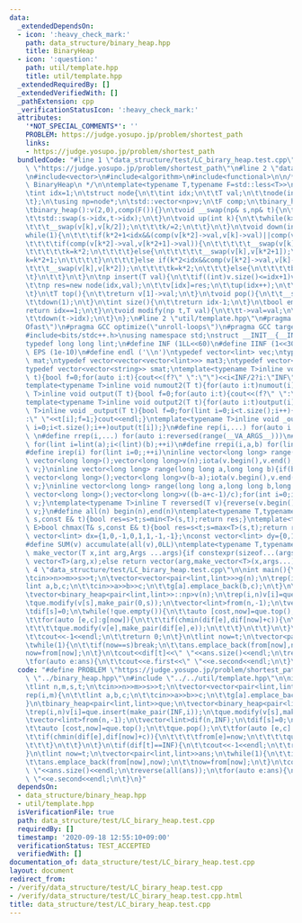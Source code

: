 ```yaml
---
data:
  _extendedDependsOn:
  - icon: ':heavy_check_mark:'
    path: data_structure/binary_heap.hpp
    title: BinaryHeap
  - icon: ':question:'
    path: util/template.hpp
    title: util/template.hpp
  _extendedRequiredBy: []
  _extendedVerifiedWith: []
  _pathExtension: cpp
  _verificationStatusIcon: ':heavy_check_mark:'
  attributes:
    '*NOT_SPECIAL_COMMENTS*': ''
    PROBLEM: https://judge.yosupo.jp/problem/shortest_path
    links:
    - https://judge.yosupo.jp/problem/shortest_path
  bundledCode: "#line 1 \"data_structure/test/LC_birary_heap.test.cpp\"\n#define PROBLEM\
    \ \"https://judge.yosupo.jp/problem/shortest_path\"\n#line 2 \"data_structure/binary_heap.hpp\"\
    \n#include<vector>\n#include<algorithm>\n#include<functional>\n\n/**\n * @brief\
    \ BinaryHeap\n */\n\ntemplate<typename T,typename F=std::less<T>>\nstruct binary_heap{\n\
    \tint idx=1;\n\tstruct node{\n\t\tint idx;\n\t\tT val;\n\t\tnode(int idx,T val):idx(idx),val(val){}\n\
    \t};\n\tusing np=node*;\n\tstd::vector<np>v;\n\tF comp;\n\tbinary_heap(F comp):v(2,0),comp(comp){}\n\
    \tbinary_heap():v(2,0),comp(F()){}\n\tvoid __swap(np& s,np& t){\n\t\tstd::swap(s,t);\n\
    \t\tstd::swap(s->idx,t->idx);\n\t}\n\tvoid up(int k){\n\t\twhile(k>1&&comp(v[k]->val,v[k/2]->val)){\n\
    \t\t\t__swap(v[k],v[k/2]);\n\t\t\tk/=2;\n\t\t}\n\t}\n\tvoid down(int k){\n\t\t\
    while(1){\n\t\t\tif(k*2+1<idx&&(comp(v[k*2]->val,v[k]->val)||comp(v[k*2+1]->val,v[k]->val))){\n\
    \t\t\t\tif(comp(v[k*2]->val,v[k*2+1]->val)){\n\t\t\t\t\t__swap(v[k],v[k*2]);\n\
    \t\t\t\t\tk=k*2;\n\t\t\t\t}else{\n\t\t\t\t\t__swap(v[k],v[k*2+1]);\n\t\t\t\t\t\
    k=k*2+1;\n\t\t\t\t}\n\t\t\t}else if(k*2<idx&&comp(v[k*2]->val,v[k]->val)){\n\t\
    \t\t\t__swap(v[k],v[k*2]);\n\t\t\t\tk=k*2;\n\t\t\t}else{\n\t\t\t\tbreak;\n\t\t\
    \t}\n\t\t}\n\t}\n\tnp insert(T val){\n\t\tif((int)v.size()<=idx+1)v.resize(v.size()*2,0);\n\
    \t\tnp res=new node(idx,val);\n\t\tv[idx]=res;\n\t\tup(idx++);\n\t\treturn res;\n\
    \t}\n\tT top(){\n\t\treturn v[1]->val;\n\t}\n\tvoid pop(){\n\t\t__swap(v[1],v[--idx]);\n\
    \t\tdown(1);\n\t}\n\tint size(){\n\t\treturn idx-1;\n\t}\n\tbool empty(){\n\t\t\
    return idx==1;\n\t}\n\tvoid modify(np t,T val){\n\t\tt->val=val;\n\t\tup(t->idx);\n\
    \t\tdown(t->idx);\n\t}\n};\n#line 2 \"util/template.hpp\"\n#pragma GCC optimize(\"\
    Ofast\")\n#pragma GCC optimize(\"unroll-loops\")\n#pragma GCC target(\"avx\")\n\
    #include<bits/stdc++.h>\nusing namespace std;\nstruct __INIT__{__INIT__(){cin.tie(0);ios::sync_with_stdio(false);cout<<fixed<<setprecision(15);}}__INIT__;\n\
    typedef long long lint;\n#define INF (1LL<<60)\n#define IINF (1<<30)\n#define\
    \ EPS (1e-10)\n#define endl ('\\n')\ntypedef vector<lint> vec;\ntypedef vector<vector<lint>>\
    \ mat;\ntypedef vector<vector<vector<lint>>> mat3;\ntypedef vector<string> svec;\n\
    typedef vector<vector<string>> smat;\ntemplate<typename T>inline void numout(T\
    \ t){bool f=0;for(auto i:t){cout<<(f?\" \":\"\")<<i<INF/2?i:\"INF\";f=1;}cout<<endl;}\n\
    template<typename T>inline void numout2(T t){for(auto i:t)numout(i);}\ntemplate<typename\
    \ T>inline void output(T t){bool f=0;for(auto i:t){cout<<(f?\" \":\"\")<<i;f=1;}cout<<endl;}\n\
    template<typename T>inline void output2(T t){for(auto i:t)output(i);}\ntemplate<typename\
    \ T>inline void _output(T t){bool f=0;for(lint i=0;i<t.size();i++){cout<<f?\"\"\
    :\" \"<<t[i];f=1;}cout<<endl;}\ntemplate<typename T>inline void _output2(T t){for(lint\
    \ i=0;i<t.size();i++)output(t[i]);}\n#define rep(i,...) for(auto i:range(__VA_ARGS__))\
    \ \n#define rrep(i,...) for(auto i:reversed(range(__VA_ARGS__)))\n#define repi(i,a,b)\
    \ for(lint i=lint(a);i<(lint)(b);++i)\n#define rrepi(i,a,b) for(lint i=lint(b)-1;i>=lint(a);--i)\n\
    #define irep(i) for(lint i=0;;++i)\ninline vector<long long> range(long long n){if(n<=0)return\
    \ vector<long long>();vector<long long>v(n);iota(v.begin(),v.end(),0LL);return\
    \ v;}\ninline vector<long long> range(long long a,long long b){if(b<=a)return\
    \ vector<long long>();vector<long long>v(b-a);iota(v.begin(),v.end(),a);return\
    \ v;}\ninline vector<long long> range(long long a,long long b,long long c){if((b-a+c-1)/c<=0)return\
    \ vector<long long>();vector<long long>v((b-a+c-1)/c);for(int i=0;i<(int)v.size();++i)v[i]=i?v[i-1]+c:a;return\
    \ v;}\ntemplate<typename T>inline T reversed(T v){reverse(v.begin(),v.end());return\
    \ v;}\n#define all(n) begin(n),end(n)\ntemplate<typename T,typename E>bool chmin(T&\
    \ s,const E& t){bool res=s>t;s=min<T>(s,t);return res;}\ntemplate<typename T,typename\
    \ E>bool chmax(T& s,const E& t){bool res=s<t;s=max<T>(s,t);return res;}\nconst\
    \ vector<lint> dx={1,0,-1,0,1,1,-1,-1};\nconst vector<lint> dy={0,1,0,-1,1,-1,1,-1};\n\
    #define SUM(v) accumulate(all(v),0LL)\ntemplate<typename T,typename ...Args>auto\
    \ make_vector(T x,int arg,Args ...args){if constexpr(sizeof...(args)==0)return\
    \ vector<T>(arg,x);else return vector(arg,make_vector<T>(x,args...));}\n#line\
    \ 4 \"data_structure/test/LC_birary_heap.test.cpp\"\n\nint main(){\n\tlint n,m,s,t;\n\
    \tcin>>n>>m>>s>>t;\n\tvector<vector<pair<lint,lint>>>g(n);\n\trep(i,m){\n\t\t\
    lint a,b,c;\n\t\tcin>>a>>b>>c;\n\t\tg[a].emplace_back(b,c);\n\t}\n\tbinary_heap<pair<lint,lint>>que;\n\
    \tvector<binary_heap<pair<lint,lint>>::np>v(n);\n\trep(i,n)v[i]=que.insert(make_pair(INF,i));\n\
    \tque.modify(v[s],make_pair(0,s));\n\tvector<lint>from(n,-1);\n\tvector<lint>dif(n,INF);\n\
    \tdif[s]=0;\n\twhile(!que.empty()){\n\t\tauto [cost,now]=que.top();\n\t\tque.pop();\n\
    \t\tfor(auto [e,c]:g[now]){\n\t\t\tif(chmin(dif[e],dif[now]+c)){\n\t\t\t\tfrom[e]=now;\n\
    \t\t\t\tque.modify(v[e],make_pair(dif[e],e));\n\t\t\t}\n\t\t}\n\t}\n\tif(dif[t]==INF){\n\
    \t\tcout<<-1<<endl;\n\t\treturn 0;\n\t}\n\tlint now=t;\n\tvector<pair<lint,lint>>ans;\n\
    \twhile(1){\n\t\tif(now==s)break;\n\t\tans.emplace_back(from[now],now);\n\t\t\
    now=from[now];\n\t}\n\tcout<<dif[t]<<\" \"<<ans.size()<<endl;\n\treverse(all(ans));\n\
    \tfor(auto e:ans){\n\t\tcout<<e.first<<\" \"<<e.second<<endl;\n\t}\n}\n"
  code: "#define PROBLEM \"https://judge.yosupo.jp/problem/shortest_path\"\n#include\
    \ \"../binary_heap.hpp\"\n#include \"../../util/template.hpp\"\n\nint main(){\n\
    \tlint n,m,s,t;\n\tcin>>n>>m>>s>>t;\n\tvector<vector<pair<lint,lint>>>g(n);\n\t\
    rep(i,m){\n\t\tlint a,b,c;\n\t\tcin>>a>>b>>c;\n\t\tg[a].emplace_back(b,c);\n\t\
    }\n\tbinary_heap<pair<lint,lint>>que;\n\tvector<binary_heap<pair<lint,lint>>::np>v(n);\n\
    \trep(i,n)v[i]=que.insert(make_pair(INF,i));\n\tque.modify(v[s],make_pair(0,s));\n\
    \tvector<lint>from(n,-1);\n\tvector<lint>dif(n,INF);\n\tdif[s]=0;\n\twhile(!que.empty()){\n\
    \t\tauto [cost,now]=que.top();\n\t\tque.pop();\n\t\tfor(auto [e,c]:g[now]){\n\t\
    \t\tif(chmin(dif[e],dif[now]+c)){\n\t\t\t\tfrom[e]=now;\n\t\t\t\tque.modify(v[e],make_pair(dif[e],e));\n\
    \t\t\t}\n\t\t}\n\t}\n\tif(dif[t]==INF){\n\t\tcout<<-1<<endl;\n\t\treturn 0;\n\t\
    }\n\tlint now=t;\n\tvector<pair<lint,lint>>ans;\n\twhile(1){\n\t\tif(now==s)break;\n\
    \t\tans.emplace_back(from[now],now);\n\t\tnow=from[now];\n\t}\n\tcout<<dif[t]<<\"\
    \ \"<<ans.size()<<endl;\n\treverse(all(ans));\n\tfor(auto e:ans){\n\t\tcout<<e.first<<\"\
    \ \"<<e.second<<endl;\n\t}\n}"
  dependsOn:
  - data_structure/binary_heap.hpp
  - util/template.hpp
  isVerificationFile: true
  path: data_structure/test/LC_birary_heap.test.cpp
  requiredBy: []
  timestamp: '2020-09-18 12:55:10+09:00'
  verificationStatus: TEST_ACCEPTED
  verifiedWith: []
documentation_of: data_structure/test/LC_birary_heap.test.cpp
layout: document
redirect_from:
- /verify/data_structure/test/LC_birary_heap.test.cpp
- /verify/data_structure/test/LC_birary_heap.test.cpp.html
title: data_structure/test/LC_birary_heap.test.cpp
---
```

